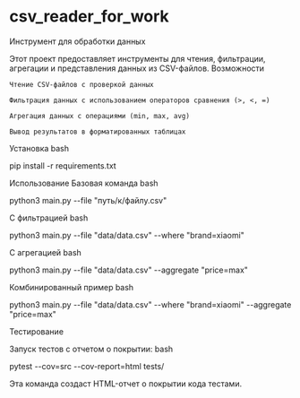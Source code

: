 # csv_reader_for_work
Инструмент для обработки данных

Этот проект предоставляет инструменты для чтения, фильтрации, агрегации и представления данных из CSV-файлов.
Возможности

    Чтение CSV-файлов с проверкой данных

    Фильтрация данных с использованием операторов сравнения (>, <, =)

    Агрегация данных с операциями (min, max, avg)

    Вывод результатов в форматированных таблицах

Установка
bash

pip install -r requirements.txt

Использование
Базовая команда
bash

python3 main.py --file "путь/к/файлу.csv"

С фильтрацией
bash

python3 main.py --file "data/data.csv" --where "brand=xiaomi"

С агрегацией
bash

python3 main.py --file "data/data.csv" --aggregate "price=max"

Комбинированный пример
bash

python3 main.py --file "data/data.csv" --where "brand=xiaomi" --aggregate "price=max"

Тестирование

Запуск тестов с отчетом о покрытии:
bash

pytest --cov=src --cov-report=html tests/

Эта команда создаст HTML-отчет о покрытии кода тестами.
